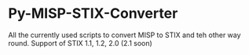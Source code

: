 # Py-MISP-STIX-Converter
All the currently used scripts to convert MISP to STIX and teh other way round. Support of STIX 1.1, 1.2, 2.0 (2.1 soon)
